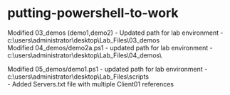 # putting-powershell-to-work

Modified 03_demos (demo1,demo2)
    - Updated path for lab environment
      - c:\users\administrator\desktop\Lab_Files\03_demos\
Modified 04_demos/demo2a.ps1
    - updated path for lab environment
      - c:\users\administrator\desktop\Lab_Files\04_demos\

Modified 05_demos/demo1.ps1
    - updated path for lab environment
      - c:\users\administrator\desktop\Lab_Files\scripts\
    - Added Servers.txt file with multiple Client01 references